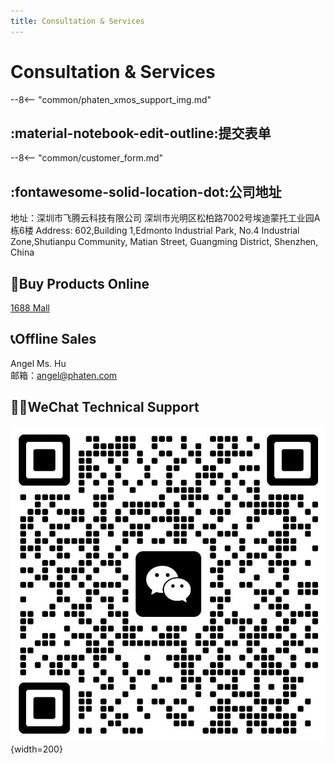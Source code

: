 ```yaml
---
title: Consultation & Services
---
```



# Consultation & Services

--8<-- "common/phaten_xmos_support_img.md"

## :material-notebook-edit-outline:提交表单

--8<-- "common/customer_form.md"

## :fontawesome-solid-location-dot:公司地址
地址：深圳市飞腾云科技有限公司 深圳市光明区松柏路7002号埃迪蒙托工业园A栋6楼
Address: 602,Building 1,Edmonto Industrial Park, No.4 Industrial Zone,Shutianpu Community, Matian Street, Guangming District, Shenzhen, China


## :shopping_cart:Buy Products Online
[1688 Mall](https://ftytec.1688.com/)

## :telephone_receiver:Offline Sales
Angel Ms. Hu<br>
邮箱：angel@phaten.com

## :technologist:WeChat Technical Support
![Feiteng Cloud IOT WeChat Technical Support Group](/assets/images/illustrations/weicha_group_qr.png "Feiteng Cloud IOT WeChat Technical Support Group"){width=200}



